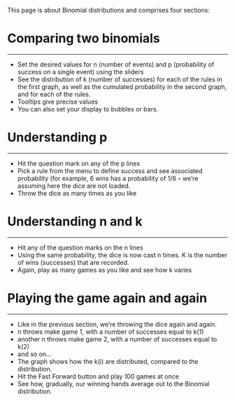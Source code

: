 This page is about Binomial distributions and comprises four sections:



# Comparing two binomials
------------------------------
 * Set the desired values for n (number of events) and p (probability of success on a single event) using the sliders
 * See the distribution of k (number of successes) for each of the rules in the first graph, as well as the cumulated probability in the second graph, and for each of the rules.
 * Tooltips give precise values
 * You can also set your display to bubbles or bars.




# Understanding p
------------------------------
 * Hit the question mark on any of the p lines
 * Pick a rule from the menu to define success and see associated probability (for example, 6 wins has a probability of 1/6 – we’re assuming here the dice are not loaded.
 * Throw the dice as many times as you like




# Understanding n and k
-------------------------------
 * Hit any of the question marks on the n lines
 * Using the same probability, the dice is now cast n times. K is the number of wins (successes) that are recorded.
 * Again, play as many games as you like and see how k varies

# Playing the game again and again
----------------------------------------
 * Like in the previous section, we’re throwing the dice again and again.
 * n throws make game 1, with a number of successes equal to k(1)
 * another n throws make game 2, with a number of successes equal to k(2)
 * and so on…
 * The graph shows how the k(i) are distributed, compared to the distribution.
 * Hit the Fast Forward button and play 100 games at once
 * See how, gradually, our winning hands average out to the Binomial distribution.
